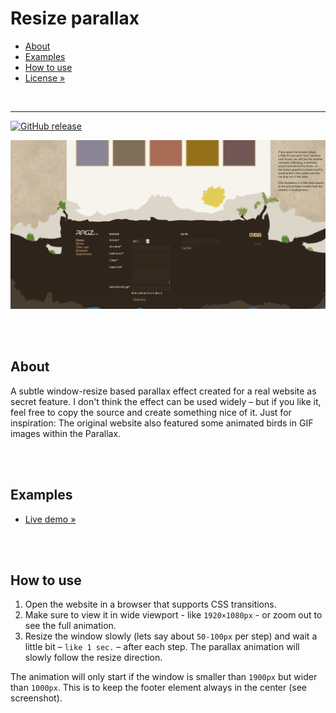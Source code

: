 # Resize parallax

- [About](#about)
- [Examples](#examples)
- [How to use](#how-to-use)
- [License »](/LICENSE.md)


<br>

---

[![GitHub release](https://img.shields.io/github/release/ChristianOellers/Effects--Website-Images-Parallax)](https://github.com/ChristianOellers/Effects--Website-Images-Parallax/releases)


[![Live demo](/Screenshots/Example.png)](https://christianoellers.github.io/Effects--Website-Images-Parallax/)


<br><br>

## About

A subtle window-resize based parallax effect created for a real website as secret feature. I don't think the effect can be used widely – but if you like it, feel free to copy the source and create something nice of it. Just for inspiration: The original website also featured some animated birds in GIF images within the Parallax.


<br><br>

## Examples

- [Live demo »](https://christianoellers.github.io/Effects--Website-Images-Parallax/)


<br><br>

## How to use

1. Open the website in a browser that supports CSS transitions.
2. Make sure to view it in wide viewport - like `1920×1080px` - or zoom out to see the full animation.
3. Resize the window slowly (lets say about `50-100px` per step) and wait a little bit – `like 1 sec.` – after each step. The parallax animation will slowly follow the resize direction.

The animation will only start if the window is smaller than `1900px` but wider than `1000px`. This is to keep the footer element always in the center (see screenshot).

